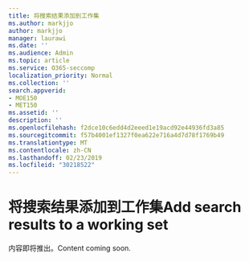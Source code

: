 ```yaml
---
title: 将搜索结果添加到工作集
ms.author: markjjo
author: markjjo
manager: laurawi
ms.date: ''
ms.audience: Admin
ms.topic: article
ms.service: O365-seccomp
localization_priority: Normal
ms.collection: ''
search.appverid:
- MOE150
- MET150
ms.assetid: ''
description: ''
ms.openlocfilehash: f2dce10c6edd4d2eeed1e19acd92e44936fd3a85
ms.sourcegitcommit: f57b4001ef1327f0ea622e716a4d7d78f1769b49
ms.translationtype: MT
ms.contentlocale: zh-CN
ms.lasthandoff: 02/23/2019
ms.locfileid: "30218522"
---
```

# <a name="add-search-results-to-a-working-set"></a><span data-ttu-id="f2d40-102">将搜索结果添加到工作集</span><span class="sxs-lookup"><span data-stu-id="f2d40-102">Add search results to a working set</span></span>

<span data-ttu-id="f2d40-103">内容即将推出。</span><span class="sxs-lookup"><span data-stu-id="f2d40-103">Content coming soon.</span></span>